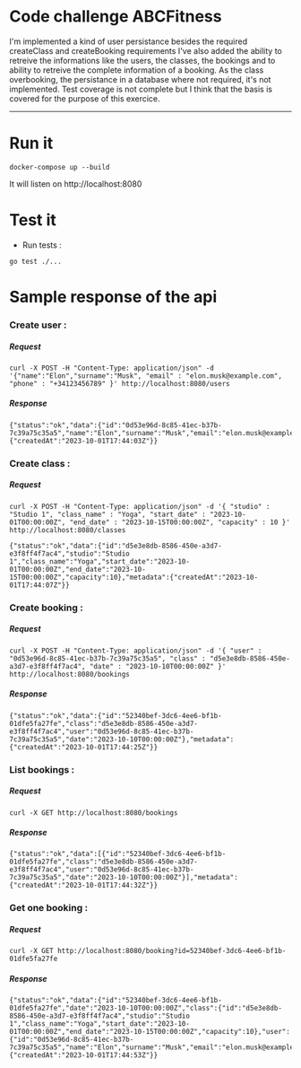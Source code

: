 # Code challenge ABCFitness

I'm implemented a kind of user persistance besides the required createClass and createBooking requirements
I've also added the ability to retreive the informations like the users, the classes, the bookings and to ability to retreive the complete information of a booking.
As the class overbooking, the persistance in a database where not required, it's not implemented.
Test coverage is not complete but I think that the basis is covered for the purpose of this exercice.

*******************


# Run it 

```shell
docker-compose up --build
```

It will listen on http://localhost:8080

# Test it

- Run tests :

```shell
go test ./...
```


# Sample response of the api

### Create user : 

##### Request 

```shell
curl -X POST -H "Content-Type: application/json" -d '{"name":"Elon","surname":"Musk", "email" : "elon.musk@example.com", "phone" : "+34123456789" }' http://localhost:8080/users
```

##### Response 

    {"status":"ok","data":{"id":"0d53e96d-8c85-41ec-b37b-7c39a75c35a5","name":"Elon","surname":"Musk","email":"elon.musk@example.com","phone":"+34123456789"},"metadata":{"createdAt":"2023-10-01T17:44:03Z"}}

### Create class : 

##### Request 

```shell
curl -X POST -H "Content-Type: application/json" -d '{ "studio" : "Studio 1", "class_name" : "Yoga", "start_date" : "2023-10-01T00:00:00Z", "end_date" : "2023-10-15T00:00:00Z", "capacity" : 10 }' http://localhost:8080/classes
```

    {"status":"ok","data":{"id":"d5e3e8db-8586-450e-a3d7-e3f8ff4f7ac4","studio":"Studio 1","class_name":"Yoga","start_date":"2023-10-01T00:00:00Z","end_date":"2023-10-15T00:00:00Z","capacity":10},"metadata":{"createdAt":"2023-10-01T17:44:07Z"}}

### Create booking :

##### Request 

```shell
curl -X POST -H "Content-Type: application/json" -d '{ "user" : "0d53e96d-8c85-41ec-b37b-7c39a75c35a5", "class" : "d5e3e8db-8586-450e-a3d7-e3f8ff4f7ac4", "date" : "2023-10-10T00:00:00Z" }' http://localhost:8080/bookings 
```

##### Response

    {"status":"ok","data":{"id":"52340bef-3dc6-4ee6-bf1b-01dfe5fa27fe","class":"d5e3e8db-8586-450e-a3d7-e3f8ff4f7ac4","user":"0d53e96d-8c85-41ec-b37b-7c39a75c35a5","date":"2023-10-10T00:00:00Z"},"metadata":{"createdAt":"2023-10-01T17:44:25Z"}}

### List bookings :

##### Request 

```shell
curl -X GET http://localhost:8080/bookings
```

##### Response

    {"status":"ok","data":[{"id":"52340bef-3dc6-4ee6-bf1b-01dfe5fa27fe","class":"d5e3e8db-8586-450e-a3d7-e3f8ff4f7ac4","user":"0d53e96d-8c85-41ec-b37b-7c39a75c35a5","date":"2023-10-10T00:00:00Z"}],"metadata":{"createdAt":"2023-10-01T17:44:32Z"}}

### Get one booking :

##### Request 

```shell
curl -X GET http://localhost:8080/booking?id=52340bef-3dc6-4ee6-bf1b-01dfe5fa27fe
```

##### Response

    {"status":"ok","data":{"id":"52340bef-3dc6-4ee6-bf1b-01dfe5fa27fe","date":"2023-10-10T00:00:00Z","class":{"id":"d5e3e8db-8586-450e-a3d7-e3f8ff4f7ac4","studio":"Studio 1","class_name":"Yoga","start_date":"2023-10-01T00:00:00Z","end_date":"2023-10-15T00:00:00Z","capacity":10},"user":{"id":"0d53e96d-8c85-41ec-b37b-7c39a75c35a5","name":"Elon","surname":"Musk","email":"elon.musk@example.com","phone":"+34123456789"}},"metadata":{"createdAt":"2023-10-01T17:44:53Z"}}
